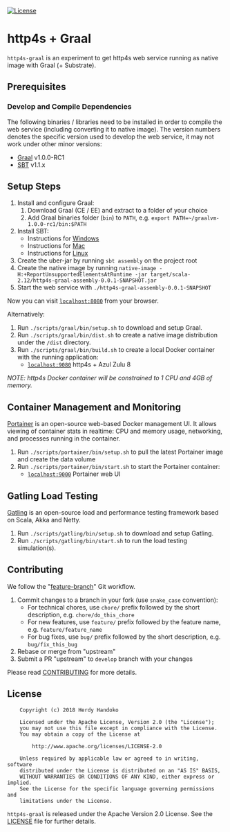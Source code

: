 [![License](https://img.shields.io/badge/license-Apache--2.0-brightgreen.svg)](LICENSE)

# http4s + Graal

`http4s-graal` is an experiment to get http4s web service running as native image with Graal (+ Substrate).

## Prerequisites

### Develop and Compile Dependencies

The following binaries / libraries need to be installed in order to compile the web service (including converting it to native image).
The version numbers denotes the specific version used to develop the web service, it may not work under other minor versions:

  - [Graal] v1.0.0-RC1
  - [SBT] v1.1.x

## Setup Steps

  1. Install and configure Graal:
     1. Download Graal (CE / EE) and extract to a folder of your choice 
     1. Add Graal binaries folder (`bin`) to `PATH`, e.g. `export PATH=~/graalvm-1.0.0-rc1/bin:$PATH`
  1. Install SBT:
     - Instructions for [Windows](https://www.scala-sbt.org/1.0/docs/Installing-sbt-on-Windows.html)
     - Instructions for [Mac](https://www.scala-sbt.org/1.0/docs/Installing-sbt-on-Mac.html)
     - Instructions for [Linux](https://www.scala-sbt.org/1.0/docs/Installing-sbt-on-Linux.html)
  1. Create the uber-jar by running `sbt assembly` on the project root
  1. Create the native image by running `native-image -H:+ReportUnsupportedElementsAtRuntime -jar target/scala-2.12/http4s-graal-assembly-0.0.1-SNAPSHOT.jar`
  1. Start the web service with `./http4s-graal-assembly-0.0.1-SNAPSHOT`

Now you can visit [`localhost:8080`](http://localhost:8080) from your browser.

Alternatively:
  1. Run `./scripts/graal/bin/setup.sh` to download and setup Graal.
  1. Run `./scripts/graal/bin/dist.sh` to create a native image distribution under the `/dist` directory.
  1. Run `./scripts/graal/bin/build.sh` to create a local Docker container with the running application:
     - [`localhost:9080`](http://localhost:9080) http4s + Azul Zulu 8

_NOTE: http4s Docker container will be constrained to 1 CPU and 4GB of memory._

## Container Management and Monitoring

[Portainer] is an open-source web-based Docker management UI. It allows viewing of container stats in realtime: CPU and
memory usage, networking, and processes running in the container.

  1. Run `./scripts/portainer/bin/setup.sh` to pull the latest Portainer image and create the data volume
  1. Run `./scripts/portainer/bin/start.sh` to start the Portainer container:
     - [`localhost:9000`](http://localhost:9000) Portainer web UI

## Gatling Load Testing

[Gatling] is an open-source load and performance testing framework based on Scala, Akka and Netty.

  1. Run `./scripts/gatling/bin/setup.sh` to download and setup Gatling.
  1. Run `./scripts/gatling/bin/start.sh` to run the load testing simulation(s).

## Contributing

We follow the "[feature-branch]" Git workflow.

  1. Commit changes to a branch in your fork (use `snake_case` convention):
     - For technical chores, use `chore/` prefix followed by the short description, e.g. `chore/do_this_chore`
     - For new features, use `feature/` prefix followed by the feature name, e.g. `feature/feature_name`
     - For bug fixes, use `bug/` prefix followed by the short description, e.g. `bug/fix_this_bug`
  1. Rebase or merge from "upstream"
  1. Submit a PR "upstream" to `develop` branch with your changes

Please read [CONTRIBUTING] for more details.

## License

```
    Copyright (c) 2018 Herdy Handoko

    Licensed under the Apache License, Version 2.0 (the "License");
    you may not use this file except in compliance with the License.
    You may obtain a copy of the License at

        http://www.apache.org/licenses/LICENSE-2.0

    Unless required by applicable law or agreed to in writing, software
    distributed under the License is distributed on an "AS IS" BASIS,
    WITHOUT WARRANTIES OR CONDITIONS OF ANY KIND, either express or implied.
    See the License for the specific language governing permissions and
    limitations under the License.
```

`http4s-graal` is released under the Apache Version 2.0 License. See the [LICENSE] file for further details.

[CONTRIBUTING]: https://github.com/hhandoko/diskusi/blob/master/CONTRIBUTING.md
[feature-branch]: http://nvie.com/posts/a-successful-git-branching-model/
[Gatling]: https://gatling.io/
[Graal]: https://www.graalvm.org/
[LICENSE]: https://github.com/hhandoko/diskusi/blob/master/LICENSE.txt
[Portainer]: https://portainer.io/
[SBT]: https://www.scala-sbt.org/
